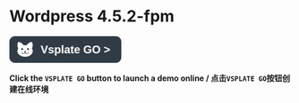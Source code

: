 # Wordpress 4.5.2-fpm

<a href="https://www.vsplate.com/?docker-compose=https://github.com/vsplate/dcenvs/wordpress/4.5.2-fpm"><img alt="VSPLATE GO" src="https://raw.githubusercontent.com/vsplate/images/master/vsgo_btn.png" width="200px"></a>

**Click the `VSPLATE GO` button to launch a demo online / 点击`VSPLATE GO`按钮创建在线环境**